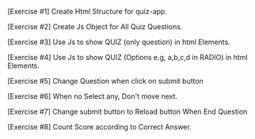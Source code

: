 [Exercise #1]
Create Html Structure for quiz-app.

[Exercise #2]
Create Js Object for All Quiz Questions.

[Exercise #3]
Use Js to show QUIZ (only question) in html Elements.

[Exercise #4]
Use Js to show QUIZ (Options e.g, a,b,c,d in RADIO) in html Elements.

[Exercise #5]
Change Question when click on submit button

[Exercise #6]
When no Select any, Don't move next.

[Exercise #7]
Change submit button to Reload button When End Question

[Exercise #8]
Count Score according to Correct Answer.